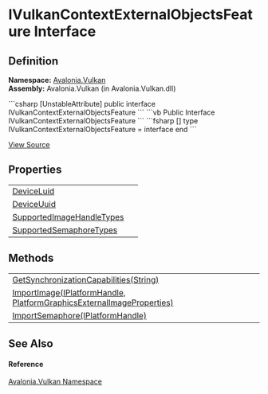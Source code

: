 # IVulkanContextExternalObjectsFeature Interface




## Definition
**Namespace:** <a href="N_Avalonia_Vulkan">Avalonia.Vulkan</a>  
**Assembly:** Avalonia.Vulkan (in Avalonia.Vulkan.dll)

<Tabs groupId="api-code-preview">
<TabItem value="csharp" label="C#">
```csharp
[UnstableAttribute]
public interface IVulkanContextExternalObjectsFeature
```
</TabItem>
<TabItem value="vb" label="VB">
```vb
<UnstableAttribute>
Public Interface IVulkanContextExternalObjectsFeature
```
</TabItem>
<TabItem value="fsharp" label="F#">
```fsharp
[<UnstableAttribute>]
type IVulkanContextExternalObjectsFeature = interface end
```
</TabItem>
</Tabs>



<a href="https://github.com/AvaloniaUI/Avalonia/tree/master/src/Avalonia.Vulkan/IVulkanContextExternalObjectsFeature.cs" title="View the source code">View Source</a>



## Properties
<table>
<tr>
<td><a href="P_Avalonia_Vulkan_IVulkanContextExternalObjectsFeature_DeviceLuid">DeviceLuid</a></td>
<td> </td>
</tr>
<tr>
<td><a href="P_Avalonia_Vulkan_IVulkanContextExternalObjectsFeature_DeviceUuid">DeviceUuid</a></td>
<td> </td>
</tr>
<tr>
<td><a href="P_Avalonia_Vulkan_IVulkanContextExternalObjectsFeature_SupportedImageHandleTypes">SupportedImageHandleTypes</a></td>
<td> </td>
</tr>
<tr>
<td><a href="P_Avalonia_Vulkan_IVulkanContextExternalObjectsFeature_SupportedSemaphoreTypes">SupportedSemaphoreTypes</a></td>
<td> </td>
</tr>
</table>

## Methods
<table>
<tr>
<td><a href="M_Avalonia_Vulkan_IVulkanContextExternalObjectsFeature_GetSynchronizationCapabilities">GetSynchronizationCapabilities(String)</a></td>
<td> </td>
</tr>
<tr>
<td><a href="M_Avalonia_Vulkan_IVulkanContextExternalObjectsFeature_ImportImage">ImportImage(IPlatformHandle, PlatformGraphicsExternalImageProperties)</a></td>
<td> </td>
</tr>
<tr>
<td><a href="M_Avalonia_Vulkan_IVulkanContextExternalObjectsFeature_ImportSemaphore">ImportSemaphore(IPlatformHandle)</a></td>
<td> </td>
</tr>
</table>

## See Also


#### Reference
<a href="N_Avalonia_Vulkan">Avalonia.Vulkan Namespace</a>  


